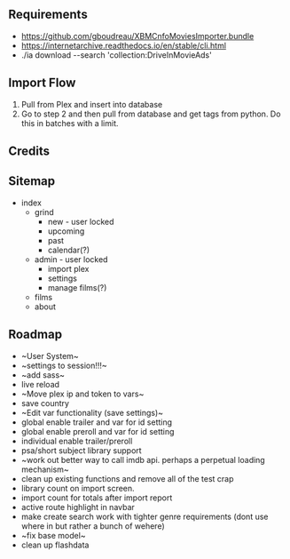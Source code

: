 ## Requirements
* https://github.com/gboudreau/XBMCnfoMoviesImporter.bundle
* https://internetarchive.readthedocs.io/en/stable/cli.html
* ./ia download --search 'collection:DriveInMovieAds'

## Import Flow
1. Pull from Plex and insert into database
2. Go to step 2 and then pull from database and get tags from python. Do this in batches with a limit.


## Credits


## Sitemap
* index
    * grind
        * new - user locked
        * upcoming
        * past
        * calendar(?)
    * admin - user locked
        * import plex
        * settings
        * manage films(?)
    * films
    * about


## Roadmap
* ~User System~
* ~settings to session!!!~
* ~add sass~
* live reload
* ~Move plex ip and token to vars~
* save country
* ~Edit var functionality (save settings)~
* global enable trailer and var for id setting
* global enable preroll and var for id setting
* individual enable trailer/preroll
* psa/short subject library support
* ~work out better way to call imdb api. perhaps a perpetual loading mechanism~
* clean up existing functions and remove all of the test crap
* library count on import screen.
* import count for totals after import report
* active route highlight in navbar
* make create search work with tighter genre requirements (dont use where in but rather a bunch of wehere)
* ~fix base model~
* clean up flashdata